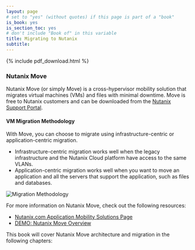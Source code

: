 ```yaml
---
layout: page
# set to "yes" (without quotes) if this page is part of a "book"
is_book: yes
is_section_toc: yes
# don't include "Book of" in this variable
title: Migrating to Nutanix
subtitle:
---
```


{% include pdf_download.html %}

### Nutanix Move
Nutanix Move (or simply Move) is a cross-hypervisor mobility solution that migrates virtual machines (VMs) and files with minimal downtime. Move is free to Nutanix customers and can be downloaded from the <a href="https://portal.nutanix.com" target="blank">Nutanix Support Portal</a>.

#### VM Migration Methodology
With Move, you can choose to migrate using infrastructure-centric or application-centric migration.
* Infrastructure-centric migration works well when the legacy infrastructure and the Nutanix Cloud platform have access to the same VLANs.
* Application-centric migration works well when you want to move an application and all the servers that support the application, such as files and databases.

![Migration Methodology](imagesv3/migrationmeth.png)

For more information on Nutanix Move, check out the following resources:
* <a href="https://www.nutanix.com/solutions/application-mobility" target="_blank">Nutanix.com Application Mobility Solutions Page</a>
* <a href="https://bcove.video/3T7rGoj" target="_blank">DEMO: Nutanix Move Overview</a>

This book will cover Nutanix Move architecture and migration in the following chapters:
